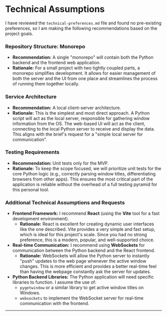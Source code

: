 # **Technical Assumptions**

I have reviewed the `technical-preferences.md` file and found no pre-existing preferences, so I am making the following recommendations based on the project goals.

### **Repository Structure: Monorepo**

* **Recommendation:** A single "monorepo" will contain both the Python backend and the frontend web application.
* **Rationale:** For a small project with two tightly coupled parts, a monorepo simplifies development. It allows for easier management of both the server and the UI from one place and streamlines the process of running them together locally.

### **Service Architecture**

* **Recommendation:** A local client-server architecture.
* **Rationale:** This is the simplest and most direct approach. A Python script will act as the local server, responsible for gathering window information from the OS. The web-based UI will act as the client, connecting to the local Python server to receive and display the data. This aligns with the brief's request for a "simple local server for communication".

### **Testing Requirements**

* **Recommendation:** Unit tests only for the MVP.
* **Rationale:** To keep the scope focused, we will prioritize unit tests for the core Python logic (e.g., correctly parsing window titles, differentiating browsers from other apps). This ensures the most critical part of the application is reliable without the overhead of a full testing pyramid for this personal tool.

### **Additional Technical Assumptions and Requests**

* **Frontend Framework:** I recommend **React** (using the **Vite** tool for a fast development environment).
    * **Rationale:** React is excellent for creating dynamic user interfaces like the one described. Vite provides a very simple and fast setup, which is ideal for this project's scale. Since you had no strong preference, this is a modern, popular, and well-supported choice.
* **Real-time Communication:** I recommend using **WebSockets** for communication between the Python backend and the React frontend.
    * **Rationale:** WebSockets will allow the Python server to instantly "push" updates to the web page whenever the active window changes. This is more efficient and provides a better real-time feel than having the webpage constantly ask the server for updates.
* **Python Backend Libraries:** The Python application will need specific libraries to function. I assume the use of:
    * `pygetwindow` or a similar library to get active window titles on Windows.
    * `websockets` to implement the WebSocket server for real-time communication with the frontend.

---